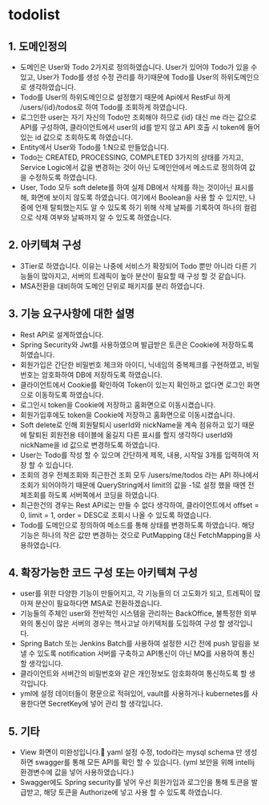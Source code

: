 # todolist

## 1. 도메인정의
- 도메인은 User와 Todo 2가지로 정의하였습니다. User가 있어야 Todo가 있을 수 있고, User가 Todo를 생성 수정 관리를 하기때문에 Todo를 User의 하위도메인으로 생각하였습니다.
- Todo를 User의 하위도메인으로 설정했기 때문에 Api에서 RestFul 하게 /users/{id}/todos로 하여 Todo를 조회하게 하였습니다.
- 로그인한 user는 자기 자신의 Todo만 조회해야 하므로 {id} 대신 me 라는 값으로 API를 구성하여, 클라이언트에서 user의 id를 받지 않고 API 호출 시 token에 들어있는 id 값으로 조회하도록 하였습니다.
- Entity에서 User와 Todo를 1:N으로 만들었습니다.
- Todo는 CREATED, PROCESSING, COMPLETED 3가지의 상태를 가지고, Service Logic에서 값을 변경하는 것이 아닌 도메인안에서 메소드로 정의하여 값을 수정하도록 하였습니다.
- User, Todo 모두 soft delete를 하여 실제 DB에서 삭제를 하는 것이아닌 표시를 해, 화면에 보이지 않도록 하였습니다. 여기에서 Boolean을 사용 할 수 있지만, 나중에 언제 탈퇴했는지도 알 수 있도록 하기 위해 삭제 날짜를 기록하여 하나의 컬럼으로 삭제 여부와 날짜까지 알 수 있도록 하였습니다.

## 2. 아키텍쳐 구성
- 3Tier로 하였습니다. 이유는 나중에 서비스가 확장되어 Todo 뿐만 아니라 다른 기능들이 많아지고, 서버의 트레픽이 높아 분산이 필요할 때 구성 할 것 같습니다.
- MSA전환을 대비하여 도메인 단위로 패키지를 분리 하였습니다.

## 3. 기능 요구사항에 대한 설명
- Rest API로 설계하였습니다.
- Spring Security와 Jwt를 사용하였으며 발급받은 토큰은 Cookie에 저장하도록 하였습니다.
- 회원가입은 간단한 비밀번호 체크와 아이디, 닉네임의 중복체크를 구현하였고, 비밀번호는 암호화하여 DB에 저장하도록 하였습니다.
- 클라이언트에서 Cookie를 확인하여 Token이 있는지 확인하고 없다면 로그인 화면으로 이동하도록 하였습니다.
- 로그인시 token을 Cookie에 저장하고 홈화면으로 이동시켰습니다.
- 회원가입후에도 token을 Cookie에 저장하고 홈화면으로 이동시켰습니다.
- Soft delete로 인해 회원탈퇴시 userId와 nickName을 계속 점유하고 있기 때문에 탈퇴된 회원전용 테이블에 옮길지 다른 표시를 할지 생각하다 userId와 nickName을 id 값으로 변경하도록 하였습니다. 
- User는 Todo를 작성 할 수 있으며 간단하게 제목, 내용, 시작일 3개를 입력하여 저장 할 수 있습니다.
- 조회의 경우 전체조회와 최근한건 조회 모두 /users/me/todos 라는 API 하나에서 조회가 되어야하기 때문에 QueryString에서 limit의 값을 -1로 설정 했을 때엔 전체조회를 하도록 서버쪽에서 코딩을 하였습니다.
- 최근한건의 경우는 Rest API로는 만들 수 없다 생각하여, 클라이언트에서 offset = 0, limit = 1, order = DESC로 조회시 나올 수 있도록 하였습니다.
- Todo를 도메인으로 정의하여 메소드를 통해 상태를 변경하도록 하였습니다. 해당 기능은 하나의 작은 값만 변경하는 것으로 PutMapping 대신 FetchMapping을 사용하였습니다.

## 4. 확장가능한 코드 구성 또는 아키텍쳐 구성
- user를 위한 다양한 기능이 만들어지고, 각 기능들의 더 고도화가 되고, 트레픽이 많아져 분산이 필요하다면 MSA로 전환하겠습니다.
- 기능들의 주체인 user와 전반적인 시스템을 관리하는 BackOffice, 불특정한 외부와의 통신이 많은 서버의 경우는 헥사고날 아키텍처를 도입하여 구성 할 생각입니다.
- Spring Batch 또는 Jenkins Batch를 사용하여 설정한 시간 전에 push 알림을 보낼 수 있도록 notification 서버를 구축하고 API통신이 아닌 MQ를 사용하여 통신 할 생각입니다.
- 클라이언트와 서버간의 비밀번호와 같은 개인정보도 암호화하여 통신하도록 할 생각입니다.
- yml에 설정 데이터들이 평문으로 적혀있어, vault를 사용하거나 kubernetes를 사용한다면 SecretKey에 넣어 관리 할 생각입니다.

## 5. 기타
- View 화면이 미완성입니다.🥲 yaml 설정 수정, todo라는 mysql schema 만 생성하면 swagger를 통해 모든 API를 확인 할 수 있습니다. (yml 보안을 위해 intellij 환경변수에 값을 넣어 사용하였습니다.)
- Swagger에도 Spring security를 넣어 우선 회원가입과 로그인을 통해 토큰을 발급받고, 해당 토큰을 Authorize에 넣고 사용 할 수 있도록 하였습니다.
